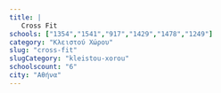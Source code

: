 ```yaml
---
title: |
   Cross Fit
schools: ["1354","1541","917","1429","1478","1249"]
category: "Κλειστού Χώρου"
slug: "cross-fit"
slugCategory: "kleistou-xorou"
schoolscount: "6"
city: "Αθήνα"
---
```


